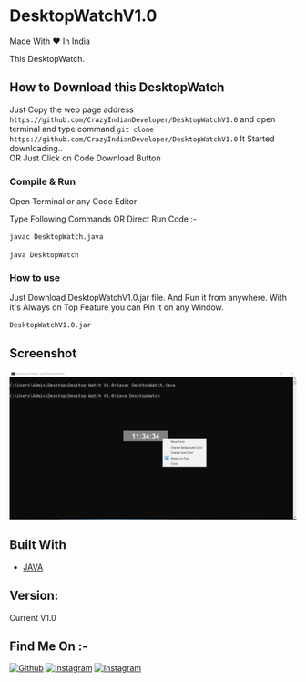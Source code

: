 # DesktopWatchV1.0
Made With ❤️ In India


This DesktopWatch.

## How to Download this DesktopWatch

Just Copy the web page address `https://github.com/CrazyIndianDeveloper/DesktopWatchV1.0`  and open terminal and type command `git clone https://github.com/CrazyIndianDeveloper/DesktopWatchV1.0` It Started downloading..  
OR
Just Click on Code Download Button

### Compile & Run

Open Terminal or any Code Editor

Type Following Commands OR Direct Run Code :-

```
javac DesktopWatch.java

java DesktopWatch
```


### How to use
Just Download DesktopWatchV1.0.jar file. And Run it from anywhere. With it's Always on Top Feature you can Pin it on any Window.
```
DesktopWatchV1.0.jar
```


## Screenshot

![CrazyIndianDeveloper](https://raw.githubusercontent.com/CrazyIndianDeveloper/DesktopWatchV1.0/main/ScreenShot/DesktopWatchV1.0.png "DesktopWatchV1.0")


## Built With

* [JAVA](https://www.java.com/en/) 

## Version:

Current V1.0

## Find Me On :-

[![Github](https://img.shields.io/badge/GITHUB-CrazyIndianDeveloper-green?style=for-the-badge&logo=github)](https://github.com/CrazyIndianDeveloper)
[![Instagram](https://img.shields.io/badge/IG-%40crazy_indian_developer-blue?style=for-the-badge&logo=instagram)](https://www.instagram.com/crazy_indian_developer)
[![Instagram](https://img.shields.io/badge/Youtube-Crazy%20Indian%20Developer-red?style=for-the-badge&logo=youtube
)](https://www.youtube.com/channel/UCnij5U2Ic3PtpzCWmmydP7g)

